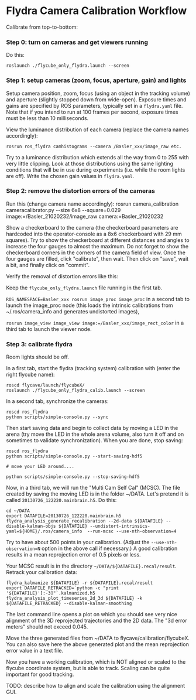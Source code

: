 Flydra Camera Calibration Workflow
==================================

Calibrate from top-to-bottom:

### Step 0: turn on cameras and get viewers running

Do this:

    roslaunch ./flycube_only_flydra.launch --screen

### Step 1: setup cameras (zoom, focus, aperture, gain) and lights

Setup camera position, zoom, focus (using an object in the tracking volume) and aperture (slightly stopped down from
wide-open). Exposure times and gains are specified by ROS parameters, typically set in a `flydra.yaml` file. Note
that if you intend to run at 100 frames per second, exposure times must be less than 10 milliseconds.

View the luminance distribution of each camera (replace the camera names accordingly):

    rosrun ros_flydra camhistograms --camera /Basler_xxx/image_raw etc.

Try to a luminance distribution which extends all the way from 0 to 255 with very little clipping. Look at those
distributions using the same lighting conditions that will be in use during experiments (i.e. while the room lights
are off). Write the chosen gain values in `flydra.yaml`.

### Step 2: remove the distortion errors of the cameras

Run this (change camera name accordingly):
    rosrun camera_calibration cameracalibrator.py --size 6x8 --square=0.029  image:=/Basler_21020232/image_raw camera:=Basler_21020232

Show a checkerboard to the camera (the checkerboard parameters are hardcoded into the operator-console as a 8x6 checkerboard with 29 mm squares). Try to show the checkerboard at different distances and angles to increase the four gauges to almost the maximum. Do not forget to show the checkerboard corners in the corners of the camera field of view. Once the four gauges are filled, click "calibrate", then wait. Then click on "save", wait a bit, and finally click on "commit".

Verify the removal of distortion errors like this:

Keep the `flycube_only_flydra.launch` file running in the first tab.

`ROS_NAMESPACE=Basler_xxx rosrun image_proc image_proc` in a second tab to launch the image\_proc node (this loads the intrinsic calibrations from ~/.ros/camera_info and generates undistorted images),

`rosrun image_view image_view image:=/Basler_xxx/image_rect_color` in a third tab to launch the viewer node.


### Step 3: calibrate flydra

Room lights should be off.

In a first tab, start the flydra (tracking system) calibration with (enter the right flycube name):

    roscd flycave/launch/flycubeX/
    roslaunch ./flycube_only_flydra_calib.launch --screen

In a second tab, synchronize the cameras:

    roscd ros_flydra
    python scripts/simple-console.py --sync

Then start saving data and begin to collect data by moving a LED in the arena (try move the LED in the whole arena volume, also turn it off and on sometimes to validate synchronization). When you are done, stop saving:

    roscd ros_flydra
    python scripts/simple-console.py --start-saving-hdf5

    # move your LED around....

    python scripts/simple-console.py --stop-saving-hdf5

Now, in a third tab, we will run the "Multi Cam Self Cal" (MCSC). The file created by saving the moving LED is in the folder ~/DATA. Let's pretend it is called `20130726_122220.mainbrain.h5`. Do this:

    cd ~/DATA
    export DATAFILE=20130726_122220.mainbrain.h5
    flydra_analysis_generate_recalibration --2d-data ${DATAFILE} --disable-kalman-objs ${DATAFILE} --undistort-intrinsics-yaml=${HOME}/.ros/camera_info  --run-mcsc --use-nth-observation=4

Try to have about 500 points in your calibration. (Adjust the `--use-nth-observation=N` option
in the above call if necessary.) A good calibration results in a mean reprojection error of 0.5 pixels
or less.

Your MCSC result is in the directory `~/DATA/${DATAFILE}.recal/result`. Retrack your calibration data:

    flydra_kalmanize ${DATAFILE} -r ${DATAFILE}.recal/result
    export DATAFILE_RETRACKED=`python -c "print '${DATAFILE}'[:-3]"`.kalmanized.h5
    flydra_analysis_plot_timeseries_2d_3d ${DATAFILE} -k ${DATAFILE_RETRACKED} --disable-kalman-smoothing

The last command line opens a plot on which you should see very nice alignment of the 3D reprojected trajectories and the 2D data. The "3d error meters" should not exceed 0.045.

Move the three generated files from ~/DATA to flycave/calibration/flycubeX. You can also save here the above generated plot and the mean reprojection error value in a text file.

Now you have a working calibration, which is NOT aligned or scaled to the flycube coordinate system, but is able to track. Scaling can be quite important for good tracking.

TODO: describe how to align and scale the calibration using the alignment GUI.


